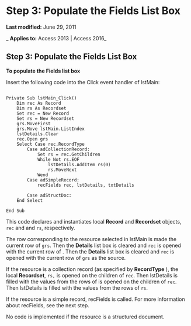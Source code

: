 
# Step 3: Populate the Fields List Box

 **Last modified:** June 29, 2011

 _ **Applies to:** Access 2013 | Access 2016_

## Step 3: Populate the Fields List Box

 **To populate the Fields list box**

Insert the following code into the Click event handler of lstMain:




```
 
Private Sub lstMain_Click() 
    Dim rec As Record 
    Dim rs As Recordset 
    Set rec = New Record 
    Set rs = New Recordset 
    grs.MoveFirst 
    grs.Move lstMain.ListIndex 
    lstDetails.Clear 
    rec.Open grs 
    Select Case rec.RecordType 
        Case adCollectionRecord: 
            Set rs = rec.GetChildren 
            While Not rs.EOF 
                lstDetails.AddItem rs(0) 
                rs.MoveNext 
            Wend 
        Case adSimpleRecord: 
            recFields rec, lstDetails, txtDetails 
             
        Case adStructDoc: 
    End Select 
     
End Sub
```

This code declares and instantiates local  **Record** and **Recordset** objects, `rec` and and `rs`, respectively.

The row corresponding to the resource selected in lstMain is made the current row of  `grs`. Then the  **Details** list box is cleared and `rec` is opened with the current row of . Then the **Details** list box is cleared and `rec` is opened with the current row of `grs` as the source.

If the resource is a collection record (as specified by  **RecordType** ), the local **Recordset**, `rs,` is opened on the children of `rec`. Then lstDetails is filled with the values from the rows of is opened on the children of  `rec`. Then lstDetails is filled with the values from the rows of  `rs`.

If the resource is a simple record, recFields is called. For more information about recFields, see the next step.

No code is implemented if the resource is a structured document.

